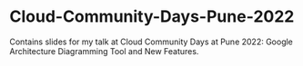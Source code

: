 # Cloud-Community-Days-Pune-2022
Contains slides for my talk at Cloud Community Days at Pune 2022: Google Architecture Diagramming Tool and New Features.
